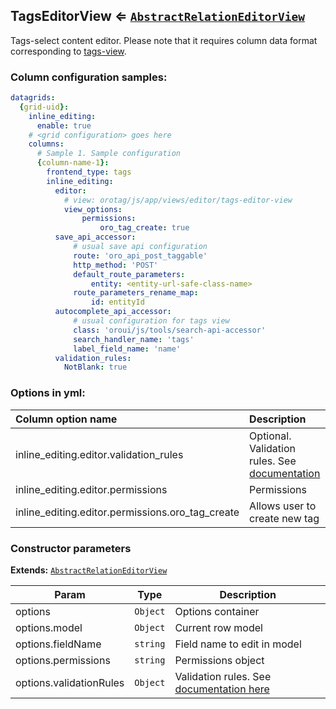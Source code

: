 <a name="module_TagsEditorView"></a>
## TagsEditorView ⇐ <code>[AbstractRelationEditorView](../../../../FormBundle/Resources/doc/editor/abstract-relation-editor-view.md)</code>
Tags-select content editor. Please note that it requires column data format
corresponding to [tags-view](../viewer/tags-view.md).

### Column configuration samples:
``` yml
datagrids:
  {grid-uid}:
    inline_editing:
      enable: true
    # <grid configuration> goes here
    columns:
      # Sample 1. Sample configuration
      {column-name-1}:
        frontend_type: tags
        inline_editing:
          editor:
            # view: orotag/js/app/views/editor/tags-editor-view
            view_options:
                permissions:
                    oro_tag_create: true
          save_api_accessor:
              # usual save api configuration
              route: 'oro_api_post_taggable'
              http_method: 'POST'
              default_route_parameters:
                  entity: <entity-url-safe-class-name>
              route_parameters_rename_map:
                  id: entityId
          autocomplete_api_accessor:
              # usual configuration for tags view
              class: 'oroui/js/tools/search-api-accessor'
              search_handler_name: 'tags'
              label_field_name: 'name'
          validation_rules:
            NotBlank: true
```

### Options in yml:

Column option name                                  | Description
:---------------------------------------------------|:-----------
inline_editing.editor.validation_rules | Optional. Validation rules. See [documentation](https://goo.gl/j9dj4Y)
inline_editing.editor.permissions      | Permissions
inline_editing.editor.permissions.oro_tag_create | Allows user to create new tag

### Constructor parameters

**Extends:** <code>[AbstractRelationEditorView](../../../../FormBundle/Resources/doc/editor/abstract-relation-editor-view.md)</code>  

| Param | Type | Description |
| --- | --- | --- |
| options | <code>Object</code> | Options container |
| options.model | <code>Object</code> | Current row model |
| options.fieldName | <code>string</code> | Field name to edit in model |
| options.permissions | <code>string</code> | Permissions object |
| options.validationRules | <code>Object</code> | Validation rules. See [documentation here](https://goo.gl/j9dj4Y) |

